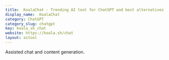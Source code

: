 ```yaml
---
title:  KoalaChat - Trending AI tool for ChatGPT and best alternatives
display_name:  KoalaChat
category: ChatGPT
category_slug: chatgpt
key: koala_sh_chat
website: https://koala.sh/chat
layout: aitool
---
```


Assisted chat and content generation.
